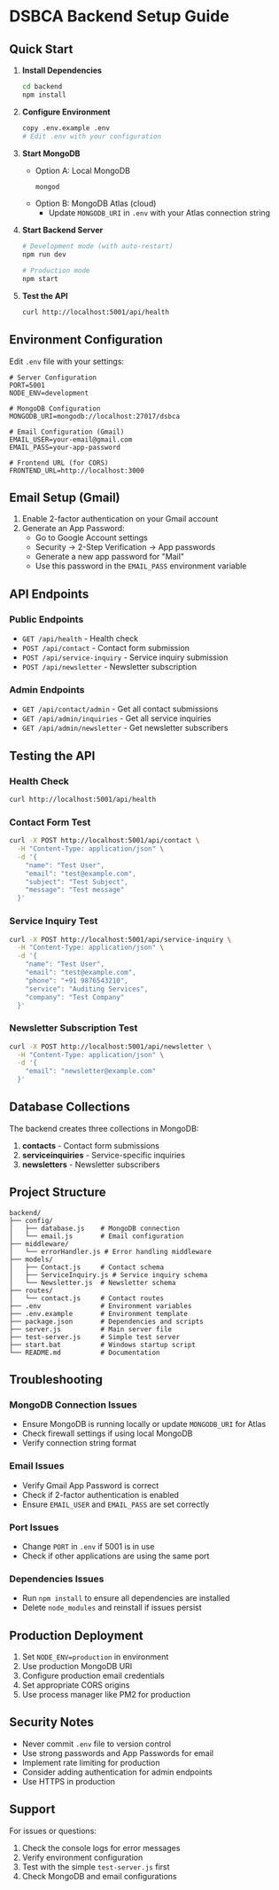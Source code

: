 # DSBCA Backend Setup Guide

## Quick Start

1. **Install Dependencies**
   ```bash
   cd backend
   npm install
   ```

2. **Configure Environment**
   ```bash
   copy .env.example .env
   # Edit .env with your configuration
   ```

3. **Start MongoDB**
   - Option A: Local MongoDB
     ```bash
     mongod
     ```
   - Option B: MongoDB Atlas (cloud)
     - Update `MONGODB_URI` in `.env` with your Atlas connection string

4. **Start Backend Server**
   ```bash
   # Development mode (with auto-restart)
   npm run dev
   
   # Production mode
   npm start
   ```

5. **Test the API**
   ```bash
   curl http://localhost:5001/api/health
   ```

## Environment Configuration

Edit `.env` file with your settings:

```env
# Server Configuration
PORT=5001
NODE_ENV=development

# MongoDB Configuration
MONGODB_URI=mongodb://localhost:27017/dsbca

# Email Configuration (Gmail)
EMAIL_USER=your-email@gmail.com
EMAIL_PASS=your-app-password

# Frontend URL (for CORS)
FRONTEND_URL=http://localhost:3000
```

## Email Setup (Gmail)

1. Enable 2-factor authentication on your Gmail account
2. Generate an App Password:
   - Go to Google Account settings
   - Security → 2-Step Verification → App passwords
   - Generate a new app password for "Mail"
   - Use this password in the `EMAIL_PASS` environment variable

## API Endpoints

### Public Endpoints
- `GET /api/health` - Health check
- `POST /api/contact` - Contact form submission
- `POST /api/service-inquiry` - Service inquiry submission  
- `POST /api/newsletter` - Newsletter subscription

### Admin Endpoints
- `GET /api/contact/admin` - Get all contact submissions
- `GET /api/admin/inquiries` - Get all service inquiries
- `GET /api/admin/newsletter` - Get newsletter subscribers

## Testing the API

### Health Check
```bash
curl http://localhost:5001/api/health
```

### Contact Form Test
```bash
curl -X POST http://localhost:5001/api/contact \
  -H "Content-Type: application/json" \
  -d '{
    "name": "Test User",
    "email": "test@example.com", 
    "subject": "Test Subject",
    "message": "Test message"
  }'
```

### Service Inquiry Test
```bash
curl -X POST http://localhost:5001/api/service-inquiry \
  -H "Content-Type: application/json" \
  -d '{
    "name": "Test User",
    "email": "test@example.com",
    "phone": "+91 9876543210", 
    "service": "Auditing Services",
    "company": "Test Company"
  }'
```

### Newsletter Subscription Test
```bash
curl -X POST http://localhost:5001/api/newsletter \
  -H "Content-Type: application/json" \
  -d '{
    "email": "newsletter@example.com"
  }'
```

## Database Collections

The backend creates three collections in MongoDB:

1. **contacts** - Contact form submissions
2. **serviceinquiries** - Service-specific inquiries
3. **newsletters** - Newsletter subscribers

## Project Structure

```
backend/
├── config/
│   ├── database.js    # MongoDB connection
│   └── email.js       # Email configuration
├── middleware/
│   └── errorHandler.js # Error handling middleware
├── models/
│   ├── Contact.js     # Contact schema
│   ├── ServiceInquiry.js # Service inquiry schema
│   └── Newsletter.js  # Newsletter schema
├── routes/
│   └── contact.js     # Contact routes
├── .env               # Environment variables
├── .env.example       # Environment template
├── package.json       # Dependencies and scripts
├── server.js          # Main server file
├── test-server.js     # Simple test server
├── start.bat          # Windows startup script
└── README.md          # Documentation
```

## Troubleshooting

### MongoDB Connection Issues
- Ensure MongoDB is running locally or update `MONGODB_URI` for Atlas
- Check firewall settings if using local MongoDB
- Verify connection string format

### Email Issues
- Verify Gmail App Password is correct
- Check if 2-factor authentication is enabled
- Ensure `EMAIL_USER` and `EMAIL_PASS` are set correctly

### Port Issues
- Change `PORT` in `.env` if 5001 is in use
- Check if other applications are using the same port

### Dependencies Issues
- Run `npm install` to ensure all dependencies are installed
- Delete `node_modules` and reinstall if issues persist

## Production Deployment

1. Set `NODE_ENV=production` in environment
2. Use production MongoDB URI
3. Configure production email credentials
4. Set appropriate CORS origins
5. Use process manager like PM2 for production

## Security Notes

- Never commit `.env` file to version control
- Use strong passwords and App Passwords for email
- Implement rate limiting for production
- Consider adding authentication for admin endpoints
- Use HTTPS in production

## Support

For issues or questions:
1. Check the console logs for error messages
2. Verify environment configuration
3. Test with the simple `test-server.js` first
4. Check MongoDB and email configurations

